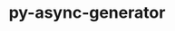 ---
title: "py-async-generator"
layout: cache
categories: [package, develop]
meta: {"compilers": ["none"], "num_specs": 12, "num_specs_by_stack": {"e4s": 6, "e4s-neoverse-v2": 6, "root": 12}, "oss": ["ubuntu22.04"], "platforms": ["linux"], "stacks": ["e4s", "e4s-neoverse-v2", "root"], "targets": ["neoverse_v2", "x86_64_v3"], "versions": ["1.10"]}
spec_details: [{"compiler": "none", "hash": "5c7z66nqp7etgcf4kudn2qwg24h2qqd7", "os": "ubuntu22.04", "platform": "linux", "size": "-", "stacks": ["e4s", "root"], "target": "x86_64_v3", "variants": ["build_system=python_pip"], "versions": ["1.10"]}, {"compiler": "none", "hash": "5jpkwzgbqwbkndtv6iqputdznuihxirx", "os": "ubuntu22.04", "platform": "linux", "size": "-", "stacks": ["e4s-neoverse-v2", "root"], "target": "neoverse_v2", "variants": ["build_system=python_pip"], "versions": ["1.10"]}, {"compiler": "none", "hash": "5kt7vpmi7qli74odlkgpr435mz3x2qcd", "os": "ubuntu22.04", "platform": "linux", "size": "-", "stacks": ["e4s-neoverse-v2", "root"], "target": "neoverse_v2", "variants": ["build_system=python_pip"], "versions": ["1.10"]}, {"compiler": "none", "hash": "6upqivaxitjlspc2prrfro77ooeqg63k", "os": "ubuntu22.04", "platform": "linux", "size": "-", "stacks": ["e4s-neoverse-v2", "root"], "target": "neoverse_v2", "variants": ["build_system=python_pip"], "versions": ["1.10"]}, {"compiler": "none", "hash": "cmdjopjwklt3natmzgo6oj6zovvhk7lf", "os": "ubuntu22.04", "platform": "linux", "size": "-", "stacks": ["e4s", "root"], "target": "x86_64_v3", "variants": ["build_system=python_pip"], "versions": ["1.10"]}, {"compiler": "none", "hash": "nflpkwnwmejkfck7obzn5vmifv6nhomv", "os": "ubuntu22.04", "platform": "linux", "size": "-", "stacks": ["e4s", "root"], "target": "x86_64_v3", "variants": ["build_system=python_pip"], "versions": ["1.10"]}, {"compiler": "none", "hash": "p3bomx4j2veicseqflacjlqili4q4wi6", "os": "ubuntu22.04", "platform": "linux", "size": "-", "stacks": ["e4s-neoverse-v2", "root"], "target": "neoverse_v2", "variants": ["build_system=python_pip"], "versions": ["1.10"]}, {"compiler": "none", "hash": "piql5qabshikkxgxrwbnzxmh3ccnxiix", "os": "ubuntu22.04", "platform": "linux", "size": "-", "stacks": ["e4s-neoverse-v2", "root"], "target": "neoverse_v2", "variants": ["build_system=python_pip"], "versions": ["1.10"]}, {"compiler": "none", "hash": "tq3ietgjmepvzekbch7ggtjquz7grt3o", "os": "ubuntu22.04", "platform": "linux", "size": "-", "stacks": ["e4s-neoverse-v2", "root"], "target": "neoverse_v2", "variants": ["build_system=python_pip"], "versions": ["1.10"]}, {"compiler": "none", "hash": "ywg7qgstwn6hcorchzmohukb3zo4cq3q", "os": "ubuntu22.04", "platform": "linux", "size": "-", "stacks": ["e4s", "root"], "target": "x86_64_v3", "variants": ["build_system=python_pip"], "versions": ["1.10"]}, {"compiler": "none", "hash": "z7yb6ne4csaapvuuixh64qehderhvabm", "os": "ubuntu22.04", "platform": "linux", "size": "-", "stacks": ["e4s", "root"], "target": "x86_64_v3", "variants": ["build_system=python_pip"], "versions": ["1.10"]}, {"compiler": "none", "hash": "zif7yuui6ckiaynmyb5dtfwvr5mm3ho5", "os": "ubuntu22.04", "platform": "linux", "size": "-", "stacks": ["e4s", "root"], "target": "x86_64_v3", "variants": ["build_system=python_pip"], "versions": ["1.10"]}]
---